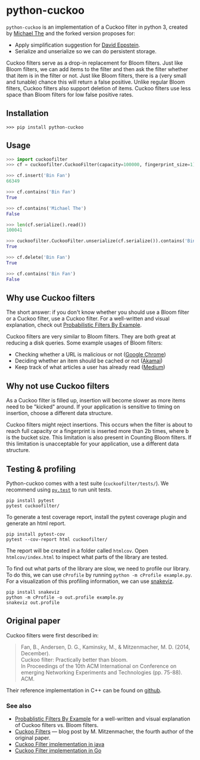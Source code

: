 # python-cuckoo

`python-cuckoo` is an implementation of a Cuckoo filter in python 3, created by [Michael The](https://github.com/michael-the1) and the forked version proposes for:

- Apply simplification suggestion for [David Eppstein](http://11011110.livejournal.com/327681.html).
- Serialize and unserialize so we can do persistent storage.

Cuckoo filters serve as a drop-in replacement for Bloom filters.
Just like Bloom filters, we can add items to the filter and then ask the filter whether that item is in the filter or not.
Just like Bloom filters, there is a (very small and tunable) chance this will return a false positive.
Unlike regular Bloom filters, Cuckoo filters also support deletion of items.
Cuckoo filters use less space than Bloom filters for low false positive rates.


## Installation

```Shell
>>> pip install python-cuckoo
```

## Usage

```python
>>> import cuckoofilter
>>> cf = cuckoofilter.CuckooFilter(capacity=100000, fingerprint_size=1)

>>> cf.insert('Bin Fan')
66349

>>> cf.contains('Bin Fan')
True

>>> cf.contains('Michael The')
False

>>> len(cf.serialize().read())
100041

>>> cuckoofilter.CuckooFilter.unserialize(cf.serialize()).contains('Bin Fan')
True

>>> cf.delete('Bin Fan')
True

>>> cf.contains('Bin Fan')
False
```

## Why use Cuckoo filters
The short answer: if you don't know whether you should use a Bloom filter or a Cuckoo filter, use a Cuckoo filter.
For a well-written and visual explanation, check out [Probabilistic Filters By Example](https://bdupras.github.io/filter-tutorial/).

Cuckoo filters are very similar to Bloom filters.
They are both great at reducing a disk queries.
Some example usages of Bloom filters:
- Checking whether a URL is malicious or not ([Google Chrome](http://blog.alexyakunin.com/2010/03/nice-bloom-filter-application.html))
- Deciding whether an item should be cached or not ([Akamai](http://dl.acm.org/citation.cfm?doid=2805789.2805800))
- Keep track of what articles a user has already read ([Medium](https://medium.com/blog/what-are-bloom-filters-1ec2a50c68ff#.xlkqtn1vy))

## Why not use Cuckoo filters
As a Cuckoo filter is filled up, insertion will become slower as more items need to be "kicked" around.
If your application is sensitive to timing on insertion, choose a different data structure.

Cuckoo filters might reject insertions.
This occurs when the filter is about to reach full capacity or a fingerprint is inserted more than 2b times, where b is the bucket size.
This limitation is also present in Counting Bloom filters.
If this limitation is unacceptable for your application, use a different data structure.

## Testing & profiling
Python-cuckoo comes with a test suite (`cuckoofilter/tests/`).
We recommend using [`py.test`](http://pytest.org/) to run unit tests.

```
pip install pytest
pytest cuckoofilter/
```

To generate a test coverage report, install the pytest coverage plugin and generate an html report.

```
pip install pytest-cov
pytest --cov-report html cuckoofilter/
```

The report will be created in a folder called `htmlcov`.
Open `htmlcov/index.html` to inspect what parts of the library are tested.

To find out what parts of the library are slow, we need to profile our library.
To do this, we can use `cProfile` by running `python -m cProfile example.py`.
For a visualization of this profiling information, we can use [snakeviz](https://jiffyclub.github.io/snakeviz/).

```
pip install snakeviz
python -m cProfile -o out.profile example.py
snakeviz out.profile
```

## Original paper

Cuckoo filters were first described in:

>Fan, B., Andersen, D. G., Kaminsky, M., & Mitzenmacher, M. D. (2014, December).  
>Cuckoo filter: Practically better than bloom.  
>In Proceedings of the 10th ACM International on Conference on emerging Networking Experiments and Technologies (pp. 75-88). ACM.

Their reference implementation in C++ can be found on [github](https://github.com/efficient/cuckoofilter).

### See also

- [Probablistic Filters By Example](https://bdupras.github.io/filter-tutorial/) for a well-written and visual explanation of Cuckoo filters vs. Bloom filters.
- [Cuckoo Filters](http://mybiasedcoin.blogspot.nl/2014/10/cuckoo-filters.html) — blog post by M. Mitzenmacher, the fourth author of the original paper.
- [Cuckoo Filter implementation in java](https://github.com/bdupras/guava-probably)
- [Cuckoo Filter implementation in Go](https://github.com/irfansharif/cfilter)
